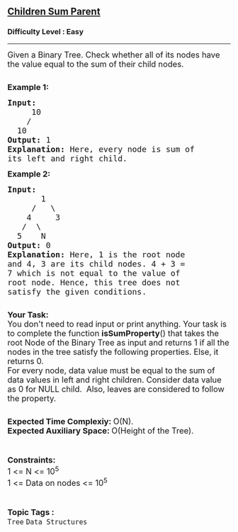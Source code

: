 <h2><a href="https://practice.geeksforgeeks.org/problems/children-sum-parent/1?utm_source=geeksforgeeks&utm_medium=article_practice_tab&utm_campaign=article_practice_tab">Children Sum Parent</a></h2><h3>Difficulty Level : Easy</h3><hr><div class="problems_problem_content__Xm_eO"><p><span style="font-size:18px">Given a Binary Tree. Check whether all of its nodes have the value equal to the sum of their child nodes.</span></p>

<p><br>
<span style="font-size:18px"><strong>Example 1:</strong></span></p>

<pre><span style="font-size:18px"><strong>Input:
</strong>     10
    /
  10 
<strong>Output: </strong>1<strong>
Explanation: </strong>Here, every node is sum of
its left and right child.</span></pre>

<p><span style="font-size:18px"><strong>Example 2:</strong></span></p>

<pre><span style="font-size:18px"><strong>Input:
</strong>       1
     /   \
&nbsp;   4     3
&nbsp;  /  \
&nbsp; 5    N
<strong>Output: </strong>0<strong>
Explanation: </strong>Here, 1 is the root node
and 4, 3 are its child&nbsp;nodes. 4 + 3 =
7 which is not equal to the value of
root node. Hence, this tree does not
satisfy the given conditions.</span></pre>

<p><br>
<span style="font-size:18px"><strong>Your Task:</strong><br>
You don't need to read input or print anything. Your task is to complete the function</span><span style="font-size:18px"> <strong>isSumProperty</strong>() that takes the root Node of the Binary Tree as input and returns 1 if all the nodes in the tree satisfy the following properties. Else, it returns 0.<br>
For every node, data value must be equal to the&nbsp;sum of data values in left and right children. Consider data value as 0 for NULL child.&nbsp; Also, leaves are considered to follow the property.</span></p>

<p><br>
<span style="font-size:18px"><strong>Expected Time Complexiy:&nbsp;</strong>O(N).<br>
<strong>Expected Auxiliary Space:&nbsp;</strong>O(Height of the Tree).</span></p>

<p>&nbsp;</p>

<p><span style="font-size:18px"><strong>Constraints:</strong><br>
1 &lt;= N &lt;= 10<sup>5</sup><br>
1 &lt;= Data on nodes &lt;= 10<sup>5</sup></span></p>
</div><br><p><span style=font-size:18px><strong>Topic Tags : </strong><br><code>Tree</code>&nbsp;<code>Data Structures</code>&nbsp;